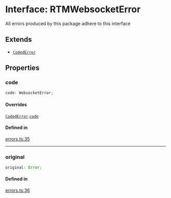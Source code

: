# Interface: RTMWebsocketError

All errors produced by this package adhere to this interface

## Extends

- [`CodedError`](CodedError.md)

## Properties

### code

```ts
code: WebsocketError;
```

#### Overrides

[`CodedError`](CodedError.md).[`code`](CodedError.md#code)

#### Defined in

[errors.ts:35](https://github.com/slackapi/node-slack-sdk/blob/main/packages/rtm-api/src/errors.ts#L35)

***

### original

```ts
original: Error;
```

#### Defined in

[errors.ts:36](https://github.com/slackapi/node-slack-sdk/blob/main/packages/rtm-api/src/errors.ts#L36)
